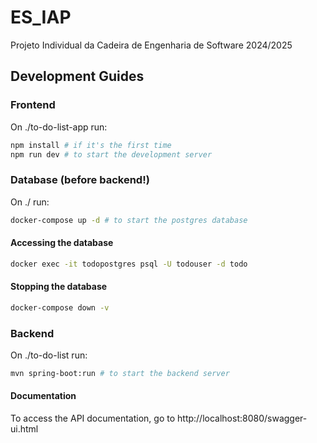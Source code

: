 # ES_IAP
Projeto Individual da Cadeira de Engenharia de Software 2024/2025

## Development Guides

### Frontend
On ./to-do-list-app run:

```bash
npm install # if it's the first time
npm run dev # to start the development server
```

### Database (before backend!)
On ./ run:

```bash
docker-compose up -d # to start the postgres database
```

#### Accessing the database

```bash
docker exec -it todopostgres psql -U todouser -d todo
```

#### Stopping the database

```bash
docker-compose down -v
```

### Backend
On ./to-do-list run:

```bash
mvn spring-boot:run # to start the backend server
```

#### Documentation
To access the API documentation, go to http://localhost:8080/swagger-ui.html

